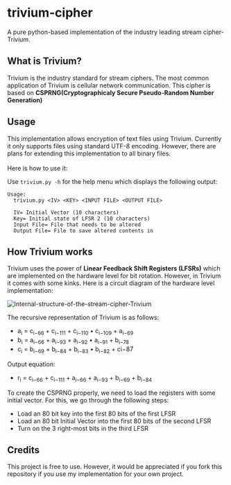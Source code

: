 # trivium-cipher
A pure python-based implementation of the industry leading stream cipher- Trivium. 

## What is Trivium?
Trivium is the industry standard for stream ciphers. The most common application of Trivium is cellular network communication. This cipher is based on <b>CSPRNG(Cryptographicaly Secure Pseudo-Random Number Generation)</b>

## Usage
This implementation allows encryption of text files using Trivium. Currently it only supports files using standard UTF-8 encoding. However, there are plans for extending this implementation to all binary files. <br/><br/>
Here is how to use it:

Use ```trivium.py -h``` for the help menu which displays the following output:<br/>
```
Usage:
  trivium.py <IV> <KEY> <INPUT FILE> <OUTPUT FILE>
  
  IV= Initial Vector (10 characters)
  Key= Initial state of LFSR 2 (10 characters)
  Input File= File that needs to be altered
  Output File= File to save altered contents in
```
## How Trivium works
Trivium uses the power of <b>Linear Feedback Shift Registers (LFSRs)</b> which are implemented on the hardware level for bit rotation. However, in Trivium it comes with some kinks. Here is a circuit diagram of the hardware level implementation:

![Internal-structure-of-the-stream-cipher-Trivium](https://user-images.githubusercontent.com/88616338/198330201-bf7dd161-12d0-46c7-b055-d8f5d59e1272.png)

The recursive representation of Trivium is as follows:
- a<sub>i</sub> = c<sub>i−66</sub> + c<sub>i−111</sub> + c<sub>i−110</sub> • c<sub>i−109</sub> + a<sub>i−69</sub>
- b<sub>i</sub> = a<sub>i−66</sub> + a<sub>i−93</sub> + a<sub>i−92</sub> • a<sub>i−91</sub> + b<sub>i−78</sub>
- c<sub>i</sub> = b<sub>i−69</sub> + b<sub>i−84</sub> + b<sub>i−83</sub> • b<sub>i−82</sub> + c</sub>i−87</sub>

Output equation:
- r<sub>i</sub> = c<sub>i−66</sub> + c<sub>i−111</sub> + a<sub>i−66</sub> + a<sub>i−93</sub> + b<sub>i−69</sub> + b<sub>i−84</sub>

To create the CSPRNG properly, we need to load the registers with some initial vector. For this, we go through the following steps:
- Load an 80 bit key into the first 80 bits of the first LFSR
- Load an 80 bit Initial Vector into the first 80 bits of the second LFSR
- Turn on the 3 right-most bits in the third LFSR

## Credits
This project is free to use. However, it would be appreciated if you fork this repository if you use my implementation for your own project. 

